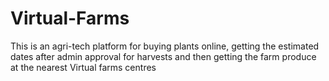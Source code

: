 # Virtual-Farms
This is an agri-tech platform for buying plants online, getting the estimated dates after admin approval for harvests and then getting the farm produce at the nearest Virtual farms centres
